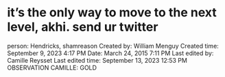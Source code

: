 # it’s the only way to move to the next level, akhi. send ur twitter

person: Hendricks, shamreason
Created by: William Menguy
Created time: September 9, 2023 4:17 PM
Date: March 24, 2015 7:11 PM
Last edited by: Camille Reysset
Last edited time: September 13, 2023 12:53 PM
OBSERVATION CAMILLE: GOLD